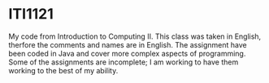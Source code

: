 # ITI1121
My code from Introduction to Computing II.
This class was taken in English, therfore the comments and names are in English.
The assignment have been coded in Java and cover more complex aspects of programming.
Some of the assignments are incomplete; I am working to have them working to the best of my ability.
